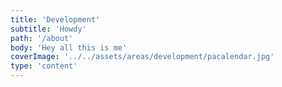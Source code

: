 ```yaml
---
title: 'Development'
subtitle: 'Howdy'
path: '/about'
body: 'Hey all this is me'
coverImage: '../../assets/areas/development/pacalendar.jpg'
type: 'content'
---
```

